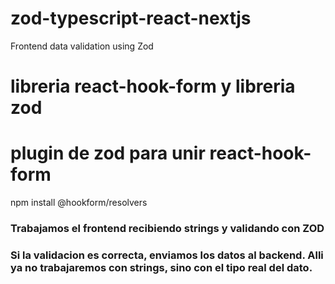 # zod-typescript-react-nextjs
Frontend data validation using Zod

# libreria react-hook-form y libreria zod
# plugin de zod para unir react-hook-form
npm install @hookform/resolvers

### Trabajamos el frontend recibiendo strings y validando con ZOD
### Si la validacion es correcta, enviamos los datos al backend. Alli ya no trabajaremos con strings, sino con el tipo real del dato.